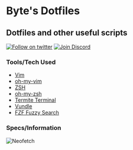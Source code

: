 # Byte's Dotfiles

## Dotfiles and other useful scripts

[![Follow on twitter](https://img.shields.io/twitter/follow/TheTetrabyte.svg?label=Follow)](https://twitter.com/TheTetrabyte)
[![Join Discord](https://discordapp.com/api/guilds/115570032188194822/embed.png)](https://discord.gg/JbHy7c2)

### Tools/Tech Used

- [Vim](https://www.vim.org/)
- [oh-my-vim](https://github.com/liangxianzhe/oh-my-vim)
- [ZSH](https://www.zsh.org/)
- [oh-my-zsh](https://github.com/robbyrussell/oh-my-zsh)
- [Termite Terminal](https://github.com/thestinger/termite)
- [Vundle](https://github.com/VundleVim/Vundle.vim)
- [FZF Fuzzy Search](https://github.com/junegunn/fzf)

### Specs/Information

![Neofetch](https://notify-me.is-a-good.site/PMtucpsI.png)

